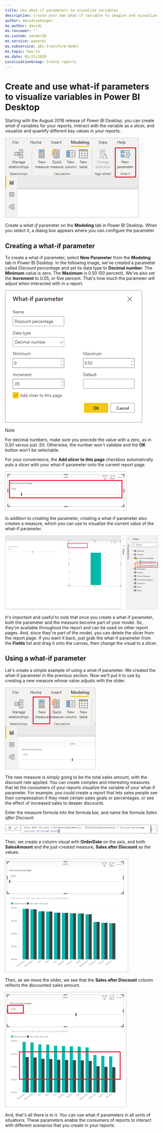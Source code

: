 ```yaml
---
title: Use what-if parameters to visualize variables
description: Create your own what-if variable to imagine and visualize variables in Power BI reports
author: davidiseminger
ms.author: davidi
ms.reviewer: ''
ms.custom: seodec18
ms.service: powerbi
ms.subservice: pbi-transform-model
ms.topic: how-to
ms.date: 01/21/2020
LocalizationGroup: Create reports
---
```

# Create and use what-if parameters to visualize variables in Power BI Desktop

Starting with the August 2018 release of *Power BI Desktop*, you can create *what-if* variables for your reports, interact with the variable as a slicer, and visualize and quantify different key values in your reports.

![New Parameter option](media/desktop-what-if/what-if_01.png)

Create a *what-if* parameter on the **Modeling** tab in Power BI Desktop. When you select it, a dialog box appears where you can configure the parameter.

## Creating a what-if parameter

To create a what-if parameter, select **New Parameter** from the **Modeling** tab in Power BI Desktop. In the following image, we've created a parameter called *Discount percentage* and set its data type to **Decimal number**. The **Minimum** value is zero. The **Maximum** is 0.50 (50 percent). We've also set the **Increment** to 0.05, or five percent. That's how much the parameter will adjust when interacted with in a report.

![What-if parameter values](media/desktop-what-if/what-if_02.png)

> [!NOTE]
> For decimal numbers, make sure you precede the value with a zero, as in 0.50 versus just .50. Otherwise, the number won't validate and the **OK** button won't be selectable.
> 
> 

For your convenience, the **Add slicer to this page** checkbox automatically puts a slicer with your what-if parameter onto the current report page.

![New slicer on the current report page](media/desktop-what-if/what-if_03.png)

In addition to creating the parameter, creating a what-if parameter also creates a measure, which you can use to visualize the current value of the what-if parameter.

![Measure created for what-if parameter](media/desktop-what-if/what-if_04.png)

It's important and useful to note that once you create a what-if parameter, both the parameter and the measure become part of your model. So, they're available throughout the report and can be used on other report pages. And, since they're part of the model, you can delete the slicer from the report page. If you want it back, just grab the what-if parameter from the **Fields** list and drag it onto the canvas, then change the visual to a slicer.

## Using a what-if parameter

Let's create a simple example of using a what-if parameter. We created the what-if parameter in the previous section. Now we'll put it to use by creating a new measure whose value adjusts with the slider.

![Add a new measure to use with parameter](media/desktop-what-if/what-if_05.png)

The new measure is simply going to be the total sales amount, with the discount rate applied. You can create complex and interesting measures that let the consumers of your reports visualize the variable of your what-if parameter. For example, you could create a report that lets sales people see their compensation if they meet certain sales goals or percentages, or see the effect of increased sales to deeper discounts.

Enter the measure formula into the formula bar, and name the formula *Sales after Discount*.

![Sales after Discount definition](media/desktop-what-if/what-if_06.png)

Then, we create a column visual with **OrderDate** on the axis, and both **SalesAmount** and the just-created measure, **Sales after Discount** as the values.

![Visualization for SalesAmount](media/desktop-what-if/what-if_07.png)

Then, as we move the slider, we see that the **Sales after Discount** column reflects the discounted sales amount.

![Slider interacts with visualization](media/desktop-what-if/what-if_08.png)

And, that's all there is to it. You can use what-if parameters in all sorts of situations. These parameters enable the consumers of reports to interact with different scenarios that you create in your reports.
